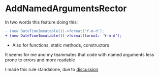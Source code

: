 # AddNamedArgumentsRector

In two words this feature doing this:

```diff
- (new DateTimeImmutable())->format('Y-m-d');
+ (new DateTimeImmutable())->format(format: 'Y-m-d');
```
+ Also for functions, static methods, constructors

It seems for me and my teammates that code with named arguments less prone to errors and more readable

I made this rule standalone, due to [discussion](https://github.com/rectorphp/rector-src/pull/6678)
